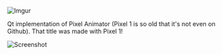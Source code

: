 ![Imgur](https://i.imgur.com/2Iqka11.png)

Qt implementation of Pixel Animator (Pixel 1 is so old that it's not even on Github). That title was made with Pixel 1!

![Screenshot](https://i.imgur.com/GLgM21e.png)

